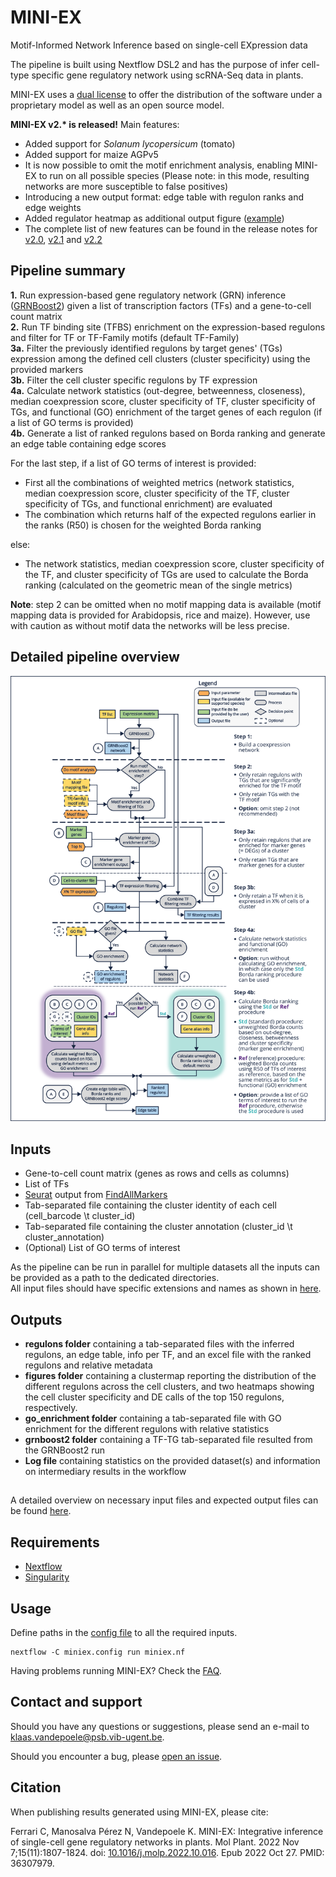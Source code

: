 # MINI-EX

Motif-Informed Network Inference based on single-cell EXpression data  

The pipeline is built using Nextflow DSL2 and has the purpose of infer cell-type specific gene regulatory network using scRNA-Seq data in plants.

MINI-EX uses a [dual license](https://github.com/VIB-PSB/MINI-EX/blob/main/LICENSE) to offer the distribution of the software under a proprietary model as well as an open source model.

**MINI-EX v2.\* is released!** Main features:
* Added support for _Solanum lycopersicum_ (tomato)
* Added support for maize AGPv5
* It is now possible to omit the motif enrichment analysis, enabling MINI-EX to run on all possible species (Please note: in this mode, resulting networks are more susceptible to false positives)
* Introducing a new output format: edge table with regulon ranks and edge weights
* Added regulator heatmap as additional output figure ([example](/example/OUTPUTS/figures/miniexExample_regmap_8.svg))
* The complete list of new features can be found in the release notes for [v2.0](https://github.com/VIB-PSB/MINI-EX/releases/tag/v2.0), [v2.1](https://github.com/VIB-PSB/MINI-EX/releases/tag/v2.1) and [v2.2](https://github.com/VIB-PSB/MINI-EX/releases/tag/v2.2)

## Pipeline summary
**1\.** Run expression-based gene regulatory network (GRN) inference ([GRNBoost2](https://arboreto.readthedocs.io/en/latest/algorithms.html#grnboost2)) given a list of transcription factors (TFs) and a gene-to-cell count matrix<br/>
**2\.** Run TF binding site (TFBS) enrichment on the expression-based regulons and filter for TF or TF-Family motifs (default TF-Family)<br/>
**3a.** Filter the previously identified regulons by target genes' (TGs) expression among the defined cell clusters (cluster specificity) using the provided markers<br/>
**3b.** Filter the cell cluster specific regulons by TF expression<br/>
**4a.** Calculate network statistics (out-degree, betweenness, closeness), median coexpression score, cluster specificity of TF, cluster specificity of TGs, and functional (GO) enrichment of the target genes of each regulon (if a list of GO terms is provided)<br/>
**4b.** Generate a list of ranked regulons based on Borda ranking and generate an edge table containing edge scores

For the last step, if a list of GO terms of interest is provided:
- First all the combinations of weighted metrics (network statistics, median coexpression score, cluster specificity of the TF, cluster specificity of TGs, and functional enrichment) are evaluated
- The combination which returns half of the expected regulons earlier in the ranks (R50) is chosen for the weighted Borda ranking

else:
- The network statistics, median coexpression score, cluster specificity of the TF, and cluster specificity of TGs are used to calculate the Borda ranking (calculated on the geometric mean of the single metrics)

**Note**: step 2 can be omitted when no motif mapping data is available (motif mapping data is provided for Arabidopsis, rice and maize). However, use with caution as without motif data the networks will be less precise.

## Detailed pipeline overview

![MINI-EX_scheme](docs/MINI-EX_schema.png)

## Inputs
* Gene-to-cell count matrix (genes as rows and cells as columns)
* List of TFs
* [Seurat](https://satijalab.org/seurat/) output from [FindAllMarkers](https://www.rdocumentation.org/packages/Seurat/versions/3.1.2/topics/FindAllMarkers)
* Tab-separated file containing the cluster identity of each cell (cell_barcode \t cluster_id)
* Tab-separated file containing the cluster annotation (cluster_id \t cluster_annotation)
* (Optional) List of GO terms of interest

As the pipeline can be run in parallel for multiple datasets all the inputs can be provided as a path to the dedicated directories.  
All input files should have specific extensions and names as shown in [here](docs/data_preparation.md).  

## Outputs
* **regulons folder** containing a tab-separated files with the inferred regulons, an edge table, info per TF, and an excel file with the ranked regulons and relative metadata
* **figures folder** containing a clustermap reporting the distribution of the different regulons across the cell clusters, and two heatmaps showing the cell cluster specificity and DE calls of the top 150 regulons, respectively. 
* **go_enrichment folder** containing a tab-separated file with GO enrichment for the different regulons with relative statistics
* **grnboost2 folder** containing a TF-TG tab-separated file resulted from the GRNBoost2 run
* **Log file** containing statistics on the provided dataset(s) and information on intermediary results in the workflow

##   
A detailed overview on necessary input files and expected output files can be found [here](example/).


## Requirements

* [Nextflow](https://www.nextflow.io/)
* [Singularity](https://sylabs.io/guides/3.0/user-guide/index.html)


## Usage

Define paths in the [config file](docs/configuration.md) to all the required inputs.

```
nextflow -C miniex.config run miniex.nf
```
 
Having problems running MINI-EX? Check the [FAQ](docs/FAQ.md).


## Contact and support

Should you have any questions or suggestions, please send an e-mail to klaas.vandepoele@psb.vib-ugent.be.

Should you encounter a bug, please [open an issue](https://github.com/VIB-PSB/MINI-EX/issues).

## Citation

When publishing results generated using MINI-EX, please cite:

Ferrari C, Manosalva Pérez N, Vandepoele K. MINI-EX: Integrative inference of single-cell gene regulatory networks in plants. Mol Plant. 2022 Nov 7;15(11):1807-1824. doi: [10.1016/j.molp.2022.10.016](https://doi.org/10.1016/j.molp.2022.10.016). Epub 2022 Oct 27. PMID: 36307979.
